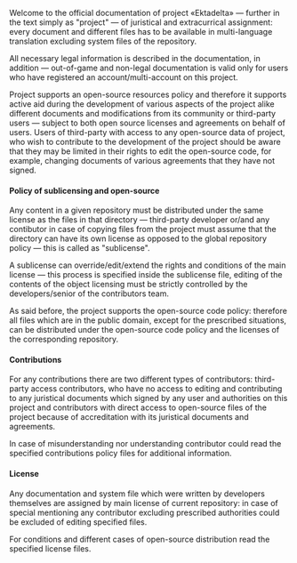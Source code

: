 Welcome to the official documentation of project «Ektadelta» — further in the text simply as "project" — of juristical and extracurrical assignment: every document and different files has to be available in multi-language translation excluding system files of the repository.

All necessary legal information is described in the documentation, in addition — out-of-game and non-legal documentation is valid only for users who have registered an account/multi-account on this project.

Project supports an open-source resources policy and therefore it supports active aid during the development of various aspects of the project alike different documents and modifications from its community or third-party users — subject to both open source licenses and agreements on behalf of users. Users of third-party with access to any open-source data of project, who wish to contribute to the development of the project should be aware that they may be limited in their rights to edit the open-source code, for example, changing documents of various agreements that they have not signed.

#### Policy of sublicensing and open-source

Any content in a given repository must be distributed under the same license as the files in that directory — third-party developer or/and any contibutor in case of copying files from the project must assume that the directory can have its own license as opposed to the global repository policy — this is called as "sublicense".

A sublicense can override/edit/extend the rights and conditions of the main license — this process is specified inside the sublicense file, editing of the contents of the object licensing must be strictly controlled by the developers/senior of the contributors team.

As said before, the project supports the open-source code policy: therefore all files which are in the public domain, except for the prescribed situations, can be distributed under the open-source code policy and the licenses of the corresponding repository.

#### Contributions

For any contributions there are two different types of contributors: third-party access contributors, who have no access to editing and contributing to any juristical documents which signed by any user and authorities on this project and contributors with direct access to open-source files of the project because of accreditation with its juristical documents and agreements.

In case of misunderstanding nor understanding contributor could read the specified contributions policy files for additional information. 

#### License

Any documentation and system file which were written by developers themselves are assigned by main license of current repository: in case of special mentioning any contributor excluding prescribed authorities could be excluded of editing specified files.

For conditions and different cases of open-source distribution read the specified license files.
